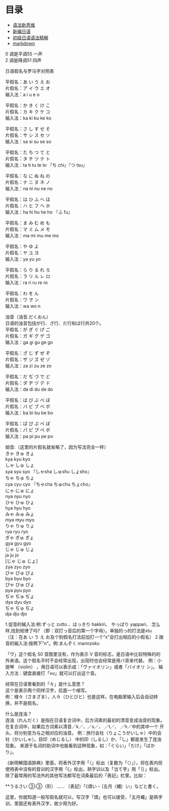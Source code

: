 
目录  
====  
* [语法新思维](日语语法新思维/grammar.md)
* [新编日语](新编日语/grammar.md) 
* [初级日语语法精解](初级日语语法精解/grammar.md) 
* [markdown](http://xianbai.me/learn-md/)  

0 调是平调55  一声  
2 调是降调51  四声  

日语假名与罗马字对照表  

平假名：あ い う え お  
片假名：ア イ ウ エ オ  
输入法：a i u e o  

平假名：か き く け こ  
片假名：カ キ ク ケ コ  
输入法：ka ki ku ke ko  

平假名：さ し す せ そ  
片假名：サ シ ス セ ソ  
输入法：sa si su se so   

平假名：た ち つ て と  
片假名：タ チ ツ テ ト  
输入法：ta ti tu te to 『ち chi』『つ tsu』  

平假名：な に ぬ ね の  
片假名：ナ ニ ヌ ネ ノ  
输入法：na ni nu ne no   

平假名：は ひ ふ へ ほ  
片假名：ハ ヒ フ ヘ ホ  
输入法：ha hi hu he ho 『ふ fu』  

平假名：ま み む め も  
片假名：マ ミ ム メ モ  
输入法：ma mi mu me mo  

平假名：や ゆ よ  
片假名：ヤ ユ ヨ  
输入法：ya yu yo  

平假名：ら り る れ ろ  
片假名：ラ リ ル レ ロ  
输入法：ra ri ru re ro  

平假名：わ を ん  
片假名：ワ ヲ ン  
输入法：wa wo n   

浊音（浊音.だくおん）  
日语的浊音包括が行、ざ行、だ行和ば行共20个。  
平假名：が ぎ ぐ げ ご  
片假名：ガ ギ グ ゲ ゴ  
输入法：ga gi gu ge go   

平假名：ざ じ ず ぜ ぞ  
片假名：ザ ジ ズ ゼ ゾ  
输入法：za zi zu ze zo  

平假名：だ ぢ づ で ど  
片假名：ダ ヂ ヅ デ ド  
输入法：da di du de do  

平假名：ば び ぶ べ ぼ  
片假名：バ ビ ブ ベ ボ  
输入法：ba bi bu be bo  

平假名：ぱ ぴ ぷ ぺ ぽ  
片假名：パ ピ プ ペ ポ  
输入法：pa pi pu pe po  

拗音:（这里的片假名就省略了，因为写法完全一样）   
きゃ きゅ きょ  
kya kyu kyo  
しゃ しゅ しょ  
sya syu syo 『しゃsha しゅshu しょsho』  
ちゃ ちゅ ちょ  
cya cyu cyo 『ちゃcha ちゅchu ちょcho』  
にゃ にゅ にょ  
nya nyu nyo  
ひゃ ひゅ ひょ  
hya hyu hyo  
みゃ みゅ みょ  
mya myu myo  
りゃ りゅ りょ  
rya ryu ryo  
ぎゃ ぎゅ ぎょ  
gya gyu gyo  
じゃ じゅ じょ  
ja ju jo  
[じゃ じゅ じょ]   
zya zyu zyo  
びゃ びゅ びょ  
bya byu byo  
ぴゃ ぴゅ ぴょ  
pya pyu pyo  
ぢゃ ぢゅ ぢょ  
dya dyu dyo  
ぢゃ ぢゅ ぢょ  
dja dju djo  

1.促音的输入法:例:ずっと zutto 、はっきり hakkiri、 やっぱり yappari、 怎么样,找到规律了吗? （即：双打っ音后的第一个字母）。单独的っ的打法是xtu（注：在あ い う え お及个别假名打法前加打一个“x”会打出相应的小假名）
2.拨音的输入法:按两下"n"。例:まんぞく mannzoku

「ヴ」这个假名 50 音图里没有，作为表示 V 音的标志，是日语中比较特殊的的
外来语。这个假名平时不会经常出现，出现时也会经常是用バ音来代替。
例：小提琴 （violin） ，用日语可以表示成：「ヴァイオリン」或者「バイオリ
ン」。
输入方法：键盘直接打「vu」就可以打出这个音。


经常在日语里看到的「々」是什么意思？   
这个是表示两个同样汉字，后面一个缩写。   
例：様々（さまざま），人々（ひとびと）也是这样。在电脑里输入后会自动转
换，并不是假名。

什么是连浊？   
连浊（れんだく）是指在日语复合词中，后方词素的最初的清音变成浊音的现象。
在复合词中，如果后方词素以清音／k／、／s／、 ／t／、 ／h／中的其中一个
开头，将分别变为与之相对应的浊音。
例：旅行会社（りょこうがいしゃ）中的会社（かいしゃ）。目印（めじるし）
中的印（しるし）か、「し」都是发生了连浊现象。
来源于名词的助词中也能看到这种现象，如：「ぐらい」「だけ」「ばかり」。


《新明解国语辞典》里面，将表外汉字用「〈」标出（复数为「〈〉」），将在表内但使用表中没有的音训的汉字用「《」标出，熟字训以及「当て字」用「｛｝」标出。除了最常用的写法外的其他写法都写在词条最后的「表記」栏里。比如：

**うるさい ③:③（形）
……
〔表記〕「《煩い・｛五月〈蠅｝い」などと書く。

这里，你就知道一般写假名就可以，写汉字「煩」也可以接受，「五月蠅」是熟字训，里面还有表外汉字，故少用为好。



